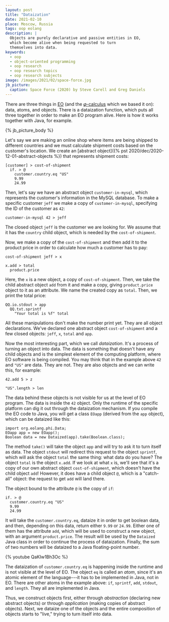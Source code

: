 ```yaml
---
layout: post
title: "Dataization"
date: 2021-02-10
place: Moscow, Russia
tags: oop eolang
description: |
  Objects are purely declarative and passive entities in EO,
  which become alive when being requested to turn
  themselves into data.
keywords:
  - oop
  - object-oriented programming
  - oop research
  - oop research topics
  - oop research subjects
image: /images/2021/02/space-force.jpg
jb_picture:
  caption: Space Force (2020) by Steve Carell and Greg Daniels
---
```


There are three things in [EO](https://www.eolang.org)
(and the [𝜑-calculus](https://arxiv.org/abs/2111.13384) which we
based it on): data, atoms, and objects. There is a dataization
function, which puts all three together in order to make an EO
program alive. Here is how it works together with Java,
for example.

<!--more-->

{% jb_picture_body %}

Let's say we are making an online shop where items are
being shipped to different countries and we must calculate
shipment costs based on the customer's location. We create
an [abstract object]({% pst 2020/dec/2020-12-01-abstract-objects %})
that represents shipment costs:

```text
[customer] > cost-of-shipment
  if. > @
    customer.country.eq "US"
    9.99
    24.99
```

Then, let's say we have an abstract object `customer-in-mysql`,
which represents the customer's information in the MySQL database. To
make a specific customer `jeff` we make a copy of `customer-in-mysql`,
specifying the ID of the customer as `42`:

```text
customer-in-mysql 42 > jeff
```

The closed object `jeff` is the customer we are looking for.
We assume that it has the `country` child object, which is needed by
the `cost-of-shipment`.

Now, we make a copy of the `cost-of-shipment` and then
add it to the product price in order to calculate how
much a customer has to pay:

```text
cost-of-shipment jeff > x

x.add > total
  product.price
```

Here, the `x` is a new object, a copy of `cost-of-shipment`. Then,
we take the child abstract object `add` from it and make a copy,
giving `product.price` object to it as an attribute. We name the created copy
as `total`. Then, we print the total price:

```text
QQ.io.stdout > app
  QQ.txt.sprintf
    "Your total is %f" total
```

All these manipulations don't make the number print yet. They
are all object declarations. We've declared one abstract object
`cost-of-shipment` and a few closed objects: `jeff`, `x`, `total` and
`app`.

Now the most interesting part, which we call _dataization_. It's a process
of turning an object into data. The data is something that doesn't have
any child objects and is the simplest element of the computing platform,
where EO software is being compiled. You may think that in the example
above `42` and `"US"` are data. They are not. They are also objects
and we can write this, for example:

```text
42.add 5 > z

"US".length > len
```

The data behind these objects is not visible for us at the level of
EO program. The data is inside the `42` object. Only the runtime
of the specific platform can dig it out through the dataization
mechanism. If you compile the EO code to Java, you will get
a class `EOapp` (derived from the `app` object), which can be dataized
like this:

```text
import org.eolang.phi.Data;
EOapp app = new EOapp();
Boolean data = new Dataized(app).take(Boolean.class);
```

The method `take()` will take the object `app` and will try to ask it
to turn itself as data. The object `stdout` will redirect this request
to the object `sprintf`, which will ask the object `total` the same thing:
what data do you have? The object `total` is the object `x.add`.
If we look at what `x` is, we'll see that it's a copy of our own
abstract object `cost-of-shipment`, which doesn't have the child object `add`!
However, it does have a child object `@`, which is a "catch-all" object:
the request to get `add` will land there.

The object bound to the attribute `@` is the copy of `if`:

```text
if. > @
  customer.country.eq "US"
  9.99
  24.99
```

It will take the `customer.country.eq`, dataize it in order to get
boolean data, and then, depending on this data, return either `9.99` or `24.99`.
Either one of them has the attribute `add`, which will be used to
construct a new object, with an argument `product.price`. The result
will be used by the `Dataized` Java class in order to continue the process
of dataization. Finally, the sum of two numbers will be dataized to a
Java floating-point number.

{% youtube QaKIw1Bh3Oc %}

The dataization of `customer.country.eq` is happening inside
the runtime and is not visible at the level of EO. The object
`eq` is called an _atom_, since it's an atomic element of the language---it
has to be implemented in Java, not in EO. There are other atoms
in the example above: `if`, `sprintf`, `add`, `stdout`, and `length`.
They all are implemented in Java.

Thus, we construct objects first, either through _abstraction_ (declaring new
abstract objects) or through _application_ (making copies of abstract
objects). Next, we dataize one of the objects and the entire composition
of objects starts to "live," trying to turn itself into data.



